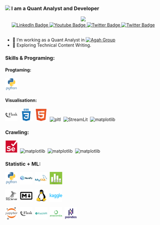 ### <img src="https://media.giphy.com/media/gjrYDwbjnK8x36xZIO/giphy.gif" width="30"> I am a Quant Analyst and Developer 


<div id="header" align="center">
  <img src="https://media.giphy.com/media/3oKIPEqDGUULpEU0aQ/giphy.gif" width="350"/>
</div>

<div id="badges" align="center">
  <a href="https://www.linkedin.com/in/sajad-taj/">
    <img src="https://img.shields.io/badge/LinkedIn-blue?style=for-the-badge&logo=linkedin&logoColor=white" alt="LinkedIn Badge"/>
  </a>
  <a href="https://github.com/sajadtaj">
    <img src="https://img.shields.io/badge/Github-red?style=for-the-badge&logo=GitHub&logoColor=white" alt="Youtube Badge"/>
  </a>
  <a href="https://stackoverflow.com/users/20142727/xirano">
    <img src="https://img.shields.io/badge/stackoverflow-blue?style=for-the-badge&logo=stackoverflow&logoColor=#F58025" alt="Twitter Badge"/>
  </a>
  <a href="https://www.kaggle.com/sajadtaj">
    <img src="https://img.shields.io/badge/kaggle-red?style=for-the-badge&logo=kaggle&logoColor=#20BEFF" alt="Twitter Badge"/>
  </a>
</div>

<div align="center">
<img  src="https://komarev.com/ghpvc/?username=sajadtaj&style=flat-square&color=blue" alt=""/>
</div>

- :telescope: I’m working as a Quant Analyst in <a href="default.asp"><img src="https://img.shields.io/badge/Agah%20Group-Blue" alt="Agah Group" style="width:80px;height:20px;"></a>
- :seedling: Exploring Technical Content Writing.

### Skills & Programing:
#### Progtaming:
  <img src="https://github.com/devicons/devicon/blob/master/icons/python/python-original-wordmark.svg"  title="Python" alt="Python" width="40" height="40"/>&nbsp;
  
#### Visualisationn:
  <img src="https://github.com/devicons/devicon/blob/master/icons/flask/flask-original-wordmark.svg"  title="Flask" alt="Flask" width="40" height="40"/>&nbsp;
    <img src="https://github.com/devicons/devicon/blob/master/icons/css3/css3-plain-wordmark.svg"  title="CSS3" alt="CSS" width="40" height="40"/>&nbsp;
  <img src="https://github.com/devicons/devicon/blob/master/icons/html5/html5-original.svg" title="HTML5" alt="HTML" width="40" height="40"/>&nbsp;
   <img src="https://img.shields.io/badge/pltly-Blue
" title="pltl" alt="pltl" width="40" height="40"/>&nbsp;
    <img src="https://img.shields.io/badge/StreamLit-red
" title="StreamLit" alt="StreamLit" width="40" height="40"/>&nbsp;
   <img src="https://img.shields.io/badge/matplotlib-yellow
" title="matplotlib" alt="matplotlib" width="40" height="40"/>&nbsp;

### Crawling:

 <img src="https://github.com/devicons/devicon/blob/master/icons/selenium/selenium-original.svg" title="selenium" alt="selenium" width="40" height="40"/>&nbsp;
 <img src="" title="matplotlib" alt="matplotlib" width="40" height="40"/>&nbsp;
<img src="" title="matplotlib" alt="matplotlib" width="40" height="40"/>&nbsp;
 <img src="" title="matplotlib" alt="matplotlib" width="40" height="40"/>&nbsp;
 
### Statistic + ML:

  <div>
  <img src="https://github.com/devicons/devicon/blob/master/icons/python/python-original-wordmark.svg"  title="Python" alt="Python" width="40" height="40"/>&nbsp;
  <img src="https://github.com/devicons/devicon/blob/master/icons/numpy/numpy-original-wordmark.svg"  title="Numpy" alt="Numpy" width="40" height="40"/>&nbsp;
  <img src="https://github.com/devicons/devicon/blob/master/icons/mysql/mysql-original-wordmark.svg"  title="MySQL" alt="MySQL" width="40" height="40"/>&nbsp;
  <img src="https://github.com/devicons/devicon/blob/master/icons/minitab/minitab-original.svg"  title="MiniTab" alt="MiniTab" width="40" height="40"/>&nbsp;
    
  <img src="https://github.com/devicons/devicon/blob/master/icons/microsoftsqlserver/microsoftsqlserver-plain-wordmark.svg"  title="SQLServer" alt="SQLServer" width="40" height="40"/>&nbsp;
  <img src="https://github.com/devicons/devicon/blob/master/icons/markdown/markdown-original.svg"  title="MArkDown" alt="MArkDown" width="40" height="40"/>&nbsp;
  <img src="https://github.com/devicons/devicon/blob/master/icons/linux/linux-original.svg"  title="Linux" alt="Linux" width="40" height="40"/>&nbsp;
  <img src="https://github.com/devicons/devicon/blob/master/icons/kaggle/kaggle-original-wordmark.svg"  title="Kaggle" alt="Kaggle" width="40" height="40"/>&nbsp;
  
  <img src="https://github.com/devicons/devicon/blob/master/icons/jupyter/jupyter-original-wordmark.svg"  title="jupyter" alt="jupyter" width="40" height="40"/>&nbsp;
  <img src="https://github.com/devicons/devicon/blob/master/icons/flask/flask-original-wordmark.svg"  title="Flask" alt="Flask" width="40" height="40"/>&nbsp;
  <img src="https://github.com/devicons/devicon/blob/master/icons/fastapi/fastapi-original-wordmark.svg"  title="fastapi" alt="fastapi" width="40" height="40"/>&nbsp;
  <img src="https://github.com/devicons/devicon/blob/master/icons/anaconda/anaconda-original-wordmark.svg"  title="anaconda" alt="anaconda" width="40" height="40"/>&nbsp;
  <img src="https://github.com/devicons/devicon/blob/master/icons/pandas/pandas-original-wordmark.svg"  title="pandas" alt="pandas" width="40" height="40"/>&nbsp;

  </div>
